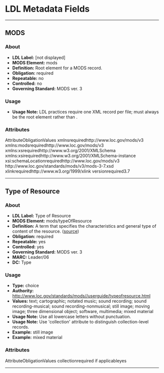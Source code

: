 # LDL Metadata Fields  

- - -
## MODS  
### About  
- __LDL Label:__ [not displayed]  
- __MODS Element:__ mods  
- __Definition:__ Root element for a MODS record.  
- __Obligation:__ required  
- __Repeatable:__ no  
- __Controlled:__ no  
- __Governing Standard:__ MODS ver. 3  
  
### Usage  
- __Usage Note:__ LDL practices require one XML record per file; <mods> must always be the root element rather than <modsCollection>.  
  
### Attributes  
<tr><th>Attribute</th><th>Obligation</th><th>Values</th></tr>  
<tr><td>xmlns</td><td>required</td><td>http://www.loc.gov/mods/v3</td></tr>  
<tr><td>xmlns:mods</td><td>required</td><td>http://www.loc.gov/mods/v3</td></tr>  
<tr><td>xmlns:xs</td><td>required</td><td>http://www.w3.org/2001/XMLSchema</td></tr>  
<tr><td>xmlns:xsi</td><td>required</td><td>http://www.w3.org/2001/XMLSchema-instance</td></tr>  
<tr><td>xsi:schemaLocation</td><td>required</td><td>http://www.loc.gov/mods/v3
                    http://www.loc.gov/standards/mods/v3/mods-3-7.xsd</td></tr>  
<tr><td>xlink</td><td>required</td><td>http://www.w3.org/1999/xlink</td></tr>  
<tr><td>version</td><td>required</td><td>3.7</td></tr>  
  

- - -
## Type of Resource  
### About  
- __LDL Label:__ Type of Resource  
- __MODS Element:__ mods/typeOfResource  
- __Definition:__ A term that specifies the characteristics and general type of content of the resource. ([source](http://www.loc.gov/standards/mods//userguide/typeofresource.html))  
- __Obligation:__ required  
- __Repeatable:__ yes  
- __Controlled:__ yes  
- __Governing Standard:__ MODS ver. 3  
- __MARC:__ Leader/06  
- __DC:__ Type  
  
### Usage  
- __Type:__ choice  
- __Authority:__ http://www.loc.gov/standards/mods//userguide/typeofresource.html  
- __Values:__ text; cartographic; notated music; sound recording; sound recording-musical; sound recording-nonmusical; still image; moving image; three dimensional object; software, multimedia; mixed material  
- __Usage Note:__ Use all lowercase letters without punctuation.  
- __Usage Note:__ Use 'collection' attribute to distinguish collection-level records.  
- __Example:__ <typeOfResource>still image</typeOfResource>  
- __Example:__ <typeOfResource collection="yes">mixed material</typeOfResource>  
  
### Attributes  
<tr><th>Attribute</th><th>Obligation</th><th>Values</th></tr>  
<tr><td>collection</td><td>required if applicable</td><td>yes</td></tr>  
  

- - -